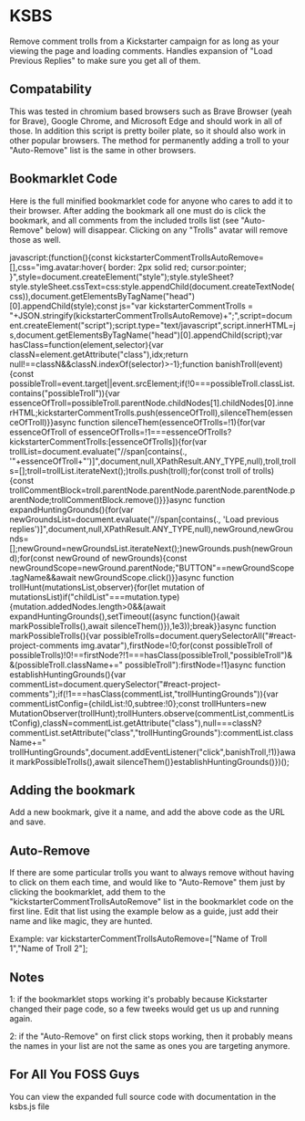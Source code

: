 # KSBS
Remove comment trolls from a Kickstarter campaign for as long as your viewing the page and loading comments.  Handles expansion of "Load Previous Replies" to make sure you get all of them.

## Compatability
This was tested in chromium based browsers such as Brave Browser (yeah for Brave), Google Chrome, and Microsoft Edge and should work in all of those.  In addition this script is pretty boiler plate, so it should also work in other popular browsers.  The method for permanently adding a troll to your "Auto-Remove" list is the same in other browsers.

## Bookmarklet Code
Here is the full minified bookmarklet code for anyone who cares to add it to their browser.  After adding the bookmark all one must do is click the bookmark, and all comments from the included trolls list (see "Auto-Remove" below) will disappear.  Clicking on any "Trolls" avatar will remove those as well.

javascript:(function(){const kickstarterCommentTrollsAutoRemove=[],css="img.avatar:hover{ border: 2px solid red; cursor:pointer; }",style=document.createElement("style");style.styleSheet?style.styleSheet.cssText=css:style.appendChild(document.createTextNode(css)),document.getElementsByTagName("head")[0].appendChild(style);const js="var kickstarterCommentTrolls = "+JSON.stringify(kickstarterCommentTrollsAutoRemove)+";",script=document.createElement("script");script.type="text/javascript",script.innerHTML=js,document.getElementsByTagName("head")[0].appendChild(script);var hasClass=function(element,selector){var classN=element.getAttribute("class"),idx;return null!==classN&&classN.indexOf(selector)>-1};function banishTroll(event){const possibleTroll=event.target||event.srcElement;if(!0===possibleTroll.classList.contains("possibleTroll")){var essenceOfTroll=possibleTroll.parentNode.childNodes[1].childNodes[0].innerHTML;kickstarterCommentTrolls.push(essenceOfTroll),silenceThem(essenceOfTroll)}}async function silenceThem(essenceOfTrolls=!1){for(var essenceOfTroll of essenceOfTrolls=!1===essenceOfTrolls?kickstarterCommentTrolls:[essenceOfTrolls]){for(var trollList=document.evaluate("//span[contains(., '"+essenceOfTroll+"')]",document,null,XPathResult.ANY_TYPE,null),troll,trolls=[];troll=trollList.iterateNext();)trolls.push(troll);for(const troll of trolls){const trollCommentBlock=troll.parentNode.parentNode.parentNode.parentNode.parentNode;trollCommentBlock.remove()}}}async function expandHuntingGrounds(){for(var newGroundsList=document.evaluate("//span[contains(., 'Load previous replies')]",document,null,XPathResult.ANY_TYPE,null),newGround,newGrounds=[];newGround=newGroundsList.iterateNext();)newGrounds.push(newGround);for(const newGround of newGrounds){const newGroundScope=newGround.parentNode;"BUTTON"==newGroundScope.tagName&&await newGroundScope.click()}}async function trollHunt(mutationsList,observer){for(let mutation of mutationsList)if("childList"===mutation.type){mutation.addedNodes.length>0&&(await expandHuntingGrounds(),setTimeout((async function(){await markPossibleTrolls(),await silenceThem()}),1e3));break}}async function markPossibleTrolls(){var possibleTrolls=document.querySelectorAll("#react-project-comments img.avatar"),firstNode=!0;for(const possibleTroll of possibleTrolls)!0!==firstNode?!1===hasClass(possibleTroll,"possibleTroll")&&(possibleTroll.className+=" possibleTroll"):firstNode=!1}async function establishHuntingGrounds(){var commentList=document.querySelector("#react-project-comments");if(!1===hasClass(commentList,"trollHuntingGrounds")){var commentListConfig={childList:!0,subtree:!0};const trollHunters=new MutationObserver(trollHunt);trollHunters.observe(commentList,commentListConfig),classN=commentList.getAttribute("class"),null===classN?commentList.setAttribute("class","trollHuntingGrounds"):commentList.className+=" trollHuntingGrounds",document.addEventListener("click",banishTroll,!1)}await markPossibleTrolls(),await silenceThem()}establishHuntingGrounds()})();

## Adding the bookmark
Add a new bookmark, give it a name, and add the above code as the URL and save.

## Auto-Remove
If there are some particular trolls you want to always remove without having to click on them each time, and would like to "Auto-Remove" them just by clicking the bookmarklet, add them to the "kickstarterCommentTrollsAutoRemove" list in the bookmarklet code on the first line.  Edit that list using the example below as a guide, just add their name and like magic, they are hunted.

Example: var kickstarterCommentTrollsAutoRemove=["Name of Troll 1","Name of Troll 2"];

## Notes
1: if the bookmarklet stops working it's probably because Kickstarter changed their page code, so a few tweeks would get us up and running again.

2: if the "Auto-Remove" on first click stops working, then it probably means the names in your list are not the same as ones you are targeting anymore.

## For All You FOSS Guys
You can view the expanded full source code with documentation in the ksbs.js file
